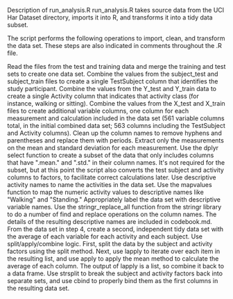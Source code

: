 Description of run_analysis.R
run_analysis.R takes source data from the UCI Har Dataset directory, imports it into R, and transforms it into a tidy data subset.

The script performs the following operations to import, clean, and transform the data set. These steps are also indicated in comments throughout the .R file.

Read the files from the test and training data and merge the training and test sets to create one data set.
Combine the values from the subject_test and subject_train files to create a single TestSubject column that identifies the study participant.
Combine the values from the Y_test and Y_train data to create a single Activity column that indicates that activity class (for instance, walking or sitting).
Combine the values from the X_test and X_train files to create additional variable columns, one column for each measurement and calculation included in the data set (561 variable columns total, in the initial combined data set; 563 columns including the TestSubject and Activity columns).
Clean up the column names to remove hyphens and parentheses and replace them with periods.
Extract only the measurements on the mean and standard deviation for each measurement.
Use the dplyr select function to create a subset of the data that only includes columns that have ".mean." and ".std." in their column names.
It's not required for the subset, but at this point the script also converts the test subject and activity columns to factors, to facilitate correct calculations later.
Use descriptive activity names to name the activities in the data set.
Use the mapvalues function to map the numeric activity values to descriptive names like "Walking" and "Standing."
Appropriately label the data set with descriptive variable names.
Use the stringr_replace_all function from the stringr library to do a number of find and replace operations on the column names. The details of the resulting descriptive names are included in codebook.md.
From the data set in step 4, create a second, independent tidy data set with the average of each variable for each activity and each subject.
Use split/apply/combine logic. First, split the data by the subject and activity factors using the split method.
Next, use lapply to iterate over each item in the resulting list, and use apply to apply the mean method to calculate the average of each column.
The output of lapply is a list, so combine it back to a data frame.
Use strsplit to break the subject and activity factors back into separate sets, and use cbind to properly bind them as the first columns in the resulting data set.
